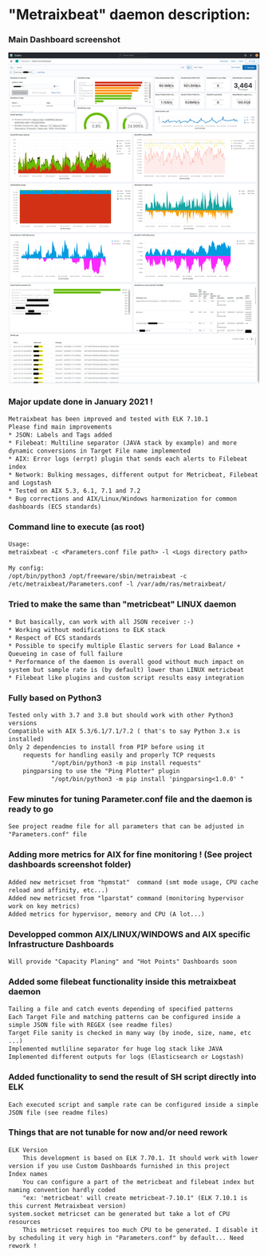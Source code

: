 # "Metraixbeat" daemon description:


### Main Dashboard screenshot

<img
src="./AIX-Home-Dashboard.png"
raw=true
alt="AIX Home Dashboard"
style="margin-right: 10px;"
/>

### Major update done in January 2021 !
    Metraixbeat has been improved and tested with ELK 7.10.1
	Please find main improvements
	* JSON: Labels and Tags added
	* Filebeat: Multiline separator (JAVA stack by example) and more dynamic conversions in Target File name implemented
	* AIX: Error logs (errpt) plugin that sends each alerts to Filebeat index
	* Network: Bulking messages, different output for Metricbeat, Filebeat and Logstash
	* Tested on AIX 5.3, 6.1, 7.1 and 7.2
	* Bug corrections and AIX/Linux/Windows harmonization for common dashboards (ECS standards)
	

### Command line to execute (as root)
	Usage:
	metraixbeat -c <Parameters.conf file path> -l <Logs directory path>
	
	My config:
	/opt/bin/python3 /opt/freeware/sbin/metraixbeat -c /etc/metraixbeat/Parameters.conf -l /var/adm/ras/metraixbeat/

### Tried to make the same than "metricbeat" LINUX daemon 
    * But basically, can work with all JSON receiver :-)
	* Working without modifications to ELK stack
 	* Respect of ECS standards
 	* Possible to specify multiple Elastic servers for Load Balance + Queueing in case of full failure
	* Performance of the daemon is overall good without much impact on system but sample rate is (by default) lower than LINUX metricbeat
    * Filebeat like plugins and custom script results easy integration


### Fully based on Python3 
	Tested only with 3.7 and 3.8 but should work with other Python3 versions
	Compatible with AIX 5.3/6.1/7.1/7.2 ( that's to say Python 3.x is installed)
	Only 2 dependencies to install from PIP before using it
		requests for handling easily and properly TCP requests
                "/opt/bin/python3 -m pip install requests"
		pingparsing to use the "Ping Plotter" plugin
                "/opt/bin/python3 -m pip install 'pingparsing<1.0.0' "


### Few minutes for tuning Parameter.conf file and the daemon is ready to go
	See project readme file for all parameters that can be adjusted in "Parameters.conf" file
	
	
### Adding more metrics for AIX for fine monitoring ! (See project dashboards screenshot folder)
	Added new metricset from "hpmstat"  command (smt mode usage, CPU cache reload and affinity, etc...)
	Added new metricset from "lparstat" command (monitoring hypervisor work on key metrics)
	Added metrics for hypervisor, memory and CPU (A lot...)
	
	
### Developped common AIX/LINUX/WINDOWS and AIX specific Infrastructure Dashboards
    Will provide "Capacity Planing" and "Hot Points" Dashboards soon 
  
  
### Added some filebeat functionality inside this metraixbeat daemon
	Tailing a file and catch events depending of specified patterns
	Each Target File and matching patterns can be configured inside a simple JSON file with REGEX (see readme files)
	Target File sanity is checked in many way (by inode, size, name, etc ...)
	Implemented mutliline separator for huge log stack like JAVA
	Implemented different outputs for logs (Elasticsearch or Logstash)
  
  
### Added functionality to send the result of SH script directly into ELK
	Each executed script and sample rate can be configured inside a simple JSON file (see readme files)
  
  
### Things that are not tunable for now and/or need rework
	ELK Version
		This development is based on ELK 7.70.1. It should work with lower version if you use Custom Dashboards furnished in this project
	Index names
		You can configure a part of the metricbeat and filebeat index but naming convention hardly coded
		"ex: 'metricbeat' will create metricbeat-7.10.1" (ELK 7.10.1 is this current Metraixbeat version)
	system.socket metricset can be generated but take a lot of CPU resources
		This metricset requires too much CPU to be generated. I disable it by scheduling it very high in "Parameters.conf" by default... Need rework !
